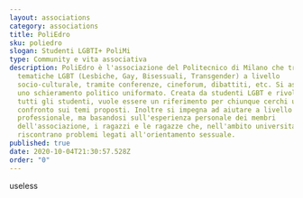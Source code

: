 ```yaml
---
layout: associations
category: associations
title: PoliEdro
sku: poliedro
slogan: Studenti LGBTI+ PoliMi
type: Community e vita associativa
description: PoliEdro è l'associazione del Politecnico di Milano che tratta le
  tematiche LGBT (Lesbiche, Gay, Bisessuali, Transgender) a livello
  socio-culturale, tramite conferenze, cineforum, dibattiti, etc. Si astiene da
  uno schieramento politico uniformato. Creata da studenti LGBT e rivolta a
  tutti gli studenti, vuole essere un riferimento per chiunque cerchi un
  confronto sui temi proposti. Inoltre si impegna ad aiutare a livello non
  professionale, ma basandosi sull'esperienza personale dei membri
  dell'associazione, i ragazzi e le ragazze che, nell'ambito universitario,
  riscontrano problemi legati all'orientamento sessuale.
published: true
date: 2020-10-04T21:30:57.528Z
order: "0"
---
```

useless